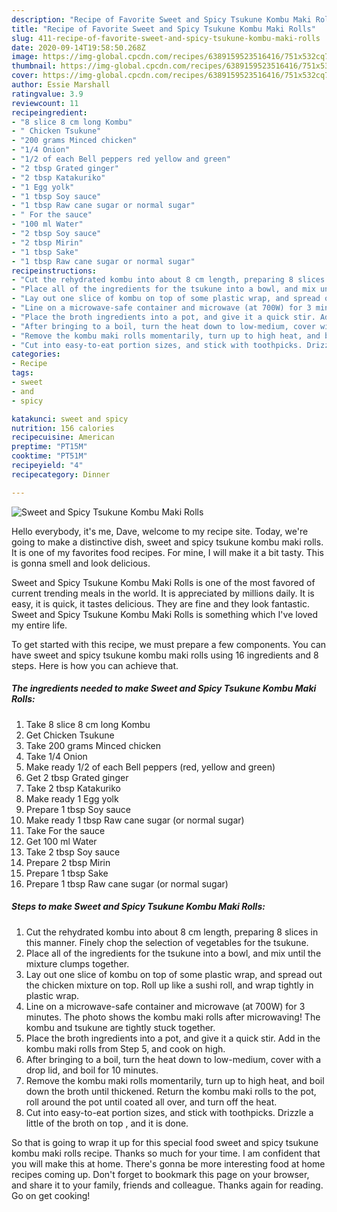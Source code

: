 ```yaml
---
description: "Recipe of Favorite Sweet and Spicy Tsukune Kombu Maki Rolls"
title: "Recipe of Favorite Sweet and Spicy Tsukune Kombu Maki Rolls"
slug: 411-recipe-of-favorite-sweet-and-spicy-tsukune-kombu-maki-rolls
date: 2020-09-14T19:58:50.268Z
image: https://img-global.cpcdn.com/recipes/6389159523516416/751x532cq70/sweet-and-spicy-tsukune-kombu-maki-rolls-recipe-main-photo.jpg
thumbnail: https://img-global.cpcdn.com/recipes/6389159523516416/751x532cq70/sweet-and-spicy-tsukune-kombu-maki-rolls-recipe-main-photo.jpg
cover: https://img-global.cpcdn.com/recipes/6389159523516416/751x532cq70/sweet-and-spicy-tsukune-kombu-maki-rolls-recipe-main-photo.jpg
author: Essie Marshall
ratingvalue: 3.9
reviewcount: 11
recipeingredient:
- "8 slice 8 cm long Kombu"
- " Chicken Tsukune"
- "200 grams Minced chicken"
- "1/4 Onion"
- "1/2 of each Bell peppers red yellow and green"
- "2 tbsp Grated ginger"
- "2 tbsp Katakuriko"
- "1 Egg yolk"
- "1 tbsp Soy sauce"
- "1 tbsp Raw cane sugar or normal sugar"
- " For the sauce"
- "100 ml Water"
- "2 tbsp Soy sauce"
- "2 tbsp Mirin"
- "1 tbsp Sake"
- "1 tbsp Raw cane sugar or normal sugar"
recipeinstructions:
- "Cut the rehydrated kombu into about 8 cm length, preparing 8 slices in this manner. Finely chop the selection of vegetables for the tsukune."
- "Place all of the ingredients for the tsukune into a bowl, and mix until the mixture clumps together."
- "Lay out one slice of kombu on top of some plastic wrap, and spread out the chicken mixture on top. Roll up like a sushi roll, and wrap tightly in plastic wrap."
- "Line on a microwave-safe container and microwave (at 700W) for 3 minutes. The photo shows the kombu maki rolls after microwaving! The kombu and tsukune are tightly stuck together."
- "Place the broth ingredients into a pot, and give it a quick stir. Add in the kombu maki rolls from Step 5, and cook on high."
- "After bringing to a boil, turn the heat down to low-medium, cover with a drop lid, and boil for 10 minutes."
- "Remove the kombu maki rolls momentarily, turn up to high heat, and boil down the broth until thickened. Return the kombu maki rolls to the pot, roll around the pot until coated all over, and turn off the heat."
- "Cut into easy-to-eat portion sizes, and stick with toothpicks. Drizzle a little of the broth on top , and it is done."
categories:
- Recipe
tags:
- sweet
- and
- spicy

katakunci: sweet and spicy 
nutrition: 156 calories
recipecuisine: American
preptime: "PT15M"
cooktime: "PT51M"
recipeyield: "4"
recipecategory: Dinner

---
```



![Sweet and Spicy Tsukune Kombu Maki Rolls](https://img-global.cpcdn.com/recipes/6389159523516416/751x532cq70/sweet-and-spicy-tsukune-kombu-maki-rolls-recipe-main-photo.jpg)

Hello everybody, it's me, Dave, welcome to my recipe site. Today, we're going to make a distinctive dish, sweet and spicy tsukune kombu maki rolls. It is one of my favorites food recipes. For mine, I will make it a bit tasty. This is gonna smell and look delicious.

Sweet and Spicy Tsukune Kombu Maki Rolls is one of the most favored of current trending meals in the world. It is appreciated by millions daily. It is easy, it is quick, it tastes delicious. They are fine and they look fantastic. Sweet and Spicy Tsukune Kombu Maki Rolls is something which I've loved my entire life.




To get started with this recipe, we must prepare a few components. You can have sweet and spicy tsukune kombu maki rolls using 16 ingredients and 8 steps. Here is how you can achieve that.

<!--inarticleads1-->

##### The ingredients needed to make Sweet and Spicy Tsukune Kombu Maki Rolls:

1. Take 8 slice 8 cm long Kombu
1. Get  Chicken Tsukune
1. Take 200 grams Minced chicken
1. Take 1/4 Onion
1. Make ready 1/2 of each Bell peppers (red, yellow and green)
1. Get 2 tbsp Grated ginger
1. Take 2 tbsp Katakuriko
1. Make ready 1 Egg yolk
1. Prepare 1 tbsp Soy sauce
1. Make ready 1 tbsp Raw cane sugar (or normal sugar)
1. Take  For the sauce
1. Get 100 ml Water
1. Take 2 tbsp Soy sauce
1. Prepare 2 tbsp Mirin
1. Prepare 1 tbsp Sake
1. Prepare 1 tbsp Raw cane sugar (or normal sugar)




<!--inarticleads2-->

##### Steps to make Sweet and Spicy Tsukune Kombu Maki Rolls:

1. Cut the rehydrated kombu into about 8 cm length, preparing 8 slices in this manner. Finely chop the selection of vegetables for the tsukune.
1. Place all of the ingredients for the tsukune into a bowl, and mix until the mixture clumps together.
1. Lay out one slice of kombu on top of some plastic wrap, and spread out the chicken mixture on top. Roll up like a sushi roll, and wrap tightly in plastic wrap.
1. Line on a microwave-safe container and microwave (at 700W) for 3 minutes. The photo shows the kombu maki rolls after microwaving! The kombu and tsukune are tightly stuck together.
1. Place the broth ingredients into a pot, and give it a quick stir. Add in the kombu maki rolls from Step 5, and cook on high.
1. After bringing to a boil, turn the heat down to low-medium, cover with a drop lid, and boil for 10 minutes.
1. Remove the kombu maki rolls momentarily, turn up to high heat, and boil down the broth until thickened. Return the kombu maki rolls to the pot, roll around the pot until coated all over, and turn off the heat.
1. Cut into easy-to-eat portion sizes, and stick with toothpicks. Drizzle a little of the broth on top , and it is done.




So that is going to wrap it up for this special food sweet and spicy tsukune kombu maki rolls recipe. Thanks so much for your time. I am confident that you will make this at home. There's gonna be more interesting food at home recipes coming up. Don't forget to bookmark this page on your browser, and share it to your family, friends and colleague. Thanks again for reading. Go on get cooking!
